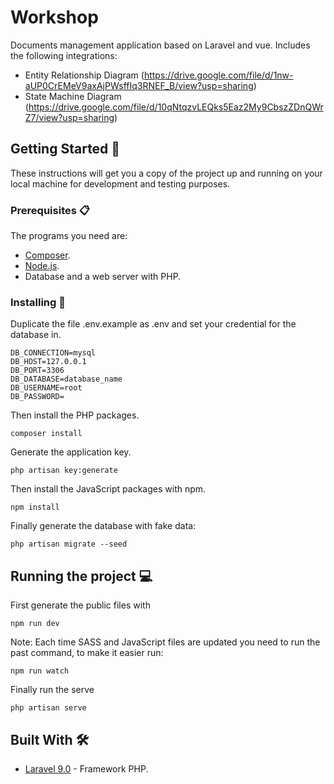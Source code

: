 <!-- TODO: Complete the description and about the appropriate license. -->
# Workshop

Documents management application based on Laravel and vue. Includes the following integrations:

<!-- - Mailchimp newsletter subscription
- Sendgrid email marketing
- Cloudinary assets upload -->
- Entity Relationship Diagram (https://drive.google.com/file/d/1nw-aUP0CrEMeV9axAjPWsffIq3RNEF_B/view?usp=sharing)
- State Machine Diagram (https://drive.google.com/file/d/10qNtqzvLEQks5Eaz2My9CbszZDnQWrZ7/view?usp=sharing)

## Getting Started :rocket:

These instructions will get you a copy of the project up and running on your local machine for development and testing purposes.

### Prerequisites :clipboard:

The programs you need are:

-   [Composer](https://getcomposer.org/download/).
-   [Node.js](https://nodejs.org/en/download/).
-   Database and a web server with PHP.

### Installing 🔧

Duplicate the file .env.example as .env and set your credential for the database in.

```
DB_CONNECTION=mysql
DB_HOST=127.0.0.1
DB_PORT=3306
DB_DATABASE=database_name
DB_USERNAME=root
DB_PASSWORD=
```


Then install the PHP packages.

```
composer install
```

Generate the application key.

```
php artisan key:generate
```

Then install the JavaScript packages with npm.

```
npm install
```

Finally generate the database with fake data:

```
php artisan migrate --seed
```

## Running the project :computer:

First generate the public files with

```
npm run dev
```

Note: Each time SASS and JavaScript files are updated you need to run the past command, to make it easier run:

```
npm run watch
```

Finally run the serve

```
php artisan serve
```

## Built With 🛠️

-   [Laravel 9.0](https://laravel.com/docs/9.x/) - Framework PHP.

